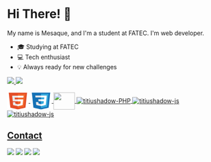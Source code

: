#  Hi There! 👋
My name is Mesaque, and I'm a student at FATEC. I'm web developer.

- 🎓 Studying at FATEC
- 💻 Tech enthusiast
- 💡 Always ready for new challenges
  
<div>
  <a href="https://github.com/titiushadow">
  <img height="180em" src="https://github-readme-stats.vercel.app/api?username=titiushadow&show_icons=true&theme=dark&include_all_commits=true&count_private=true"/>
  <img height="180em" src="https://github-readme-stats.vercel.app/api/top-langs/?username=titiushadow&layout=compact&langs_count=7&theme=dark"/>
</div>

 
<div style="display: inline_block"><br>
  <img align="center" alt="titiushadow-HTML" height="40" width="50" src="https://raw.githubusercontent.com/devicons/devicon/master/icons/html5/html5-original.svg">
  <img align="center" alt="titiushadow-CSS" height="40" width="50" src="https://raw.githubusercontent.com/devicons/devicon/master/icons/css3/css3-original.svg">
  <img align="center" alt"titiushadow-Laravel" height="40" width="50" src="https://cdn.jsdelivr.net/gh/devicons/devicon/icons/laravel/laravel-plain.svg" />
  <img align="center" alt="titiushadow-PHP" height="40" width="50" src="https://cdn.jsdelivr.net/gh/devicons/devicon/icons/php/php-original.svg"/>
  <img align="center" alt="titiushadow-js" height="40" width="50" src="https://cdn.jsdelivr.net/gh/devicons/devicon/icons/javascript/javascript-original.svg" />
  <img align="center" alt="titiushadow-js" height="40" width="50" src="https://cdn.jsdelivr.net/gh/devicons/devicon/icons/vuejs/vuejs-original.svg"/>
</div>

  ## Contact
<div>
   <a href="https://api.whatsapp.com/send?phone=5518991144799" target="_blank"><img src="https://img.shields.io/badge/WhatsApp-25D366?style=for-the-badge&logo=whatsapp&logoColor=white" target="_blank"></a>
    <a href="https://instagram.com/mesaque1212/" target="_blank"><img src="https://img.shields.io/badge/Instagram-E4405F?style=for-the-badge&logo=instagram&logoColor=white" target="_blank"></a>
    <a href = "mailto:mesaque1212@gmail.com"><img src="https://img.shields.io/badge/Gmail-D14836?style=for-the-badge&logo=gmail&logoColor=white"                 target="_blank"></a>
    <a href="https://www.linkedin.com/in/mesaque-de-souza-mois%C3%A9s-7860371a7/" target="_blank"><img src="https://img.shields.io/badge/LinkedIn-0077B5?style=for-the-badge&logo=linkedin&logoColor=white"   target="_blank"></a> 
</div>




